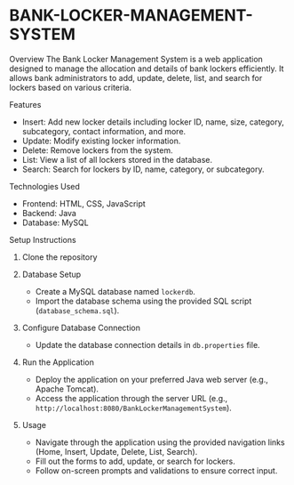 # BANK-LOCKER-MANAGEMENT-SYSTEM

Overview
The Bank Locker Management System is a web application designed to manage the allocation and details of bank lockers efficiently. It allows bank administrators to add, update, delete, list, and search for lockers based on various criteria.

Features
- Insert: Add new locker details including locker ID, name, size, category, subcategory, contact information, and more.
- Update: Modify existing locker information.
- Delete: Remove lockers from the system.
- List: View a list of all lockers stored in the database.
- Search: Search for lockers by ID, name, category, or subcategory.

Technologies Used
- Frontend: HTML, CSS, JavaScript
- Backend: Java
- Database: MySQL

 Setup Instructions
1. Clone the repository
  
2. Database Setup
   - Create a MySQL database named `lockerdb`.
   - Import the database schema using the provided SQL script (`database_schema.sql`).

3. Configure Database Connection
   - Update the database connection details in `db.properties` file.
   
4. Run the Application
   - Deploy the application on your preferred Java web server (e.g., Apache Tomcat).
   - Access the application through the server URL (e.g., `http://localhost:8080/BankLockerManagementSystem`).

5. Usage
   - Navigate through the application using the provided navigation links (Home, Insert, Update, Delete, List, Search).
   - Fill out the forms to add, update, or search for lockers.
   - Follow on-screen prompts and validations to ensure correct input.

